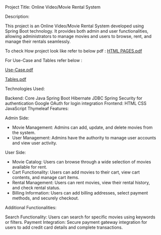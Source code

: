 Project Title: Online Video/Movie Rental System

Description:

This project is an Online Video/Movie Rental System developed using Spring Boot technology. It provides both admin and user functionalities, allowing administrators to manage movies and users to browse, rent, and manage their rentals seamlessly.

To check How project look like refer to below pdf :
[HTML PAGES.pdf](https://github.com/0ritik0/Movie-Rental-System/files/15150777/HTML.PAGES.pdf)

For Use-Case and Tables refer below :

[Use-Case.pdf](https://github.com/0ritik0/Movie-Rental-System/files/15150790/Use-Case.pdf)

[Tables.pdf](https://github.com/0ritik0/Movie-Rental-System/files/15150809/Tables.pdf)


Technologies Used:

Backend:
Core Java
Spring Boot
Hibernate
JDBC
Spring Security for authentication
Google OAuth for login integration
Frontend:
HTML
CSS
JavaScript
Thymeleaf
Features:

Admin Side:
- Movie Management: Admins can add, update, and delete movies from the system.
- User Management: Admins have the authority to manage user accounts and view user activity.

User Side:
- Movie Catalog: Users can browse through a wide selection of movies available for rent.
- Cart Functionality: Users can add movies to their cart, view cart contents, and manage cart items.
- Rental Management: Users can rent movies, view their rental history, and check rental status.
- Billing Information: Users can add billing addresses, select payment methods, and securely checkout.

Additional Functionalities:

Search Functionality: Users can search for specific movies using keywords or filters.
Payment Integration: Secure payment gateway integration for users to add credit card details and complete transactions.

